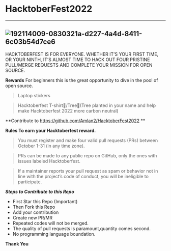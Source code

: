 # HacktoberFest2022
----------------------------------------------------------------------
![192114009-0830321a-d227-4a4d-8411-6c03b54d7ce6](https://user-images.githubusercontent.com/85143283/193421745-be806853-f40c-44f3-9bed-fb083615635b.png)
----------------------------------------------------------------------
HACKTOBERFEST IS FOR EVERYONE. WHETHER IT’S YOUR FIRST TIME, OR YOUR NINTH, IT’S ALMOST TIME TO HACK OUT FOUR PRISTINE PULL/MERGE REQUESTS AND COMPLETE YOUR MISSION FOR OPEN SOURCE.

**Rewards**
For beginners this is the great opportunity to dive in the pool of open source.
>Laptop stickers

>Hacktoberfest T-shirt👕/Tree🌱(Tree planted in your name and help make Hacktoberfest 2022 more carbon neutral)

**Contribute to https://github.com/Amlan2/HacktoberFest2022 **

**Rules To earn your Hacktoberfest reward.**
>You must register and make four valid pull requests (PRs) between October 1-31 (in any time zone).

>PRs can be made to any public repo on GitHub, only the ones with issues labeled Hacktoberfest.

>If a maintainer reports your pull request as spam or behavior not in line with the project’s code of conduct, you will be ineligible to participate.

***Steps to Contribute to this Repo***
- First Star this Repo (Important)
- Then Fork this Repo
- Add your contribution
- Create new PR/MR
- Repeated codes will not be merged.
- The quality of pull requests is paramount,quantity comes second.
- No programming language boundation.

**Thank You**
